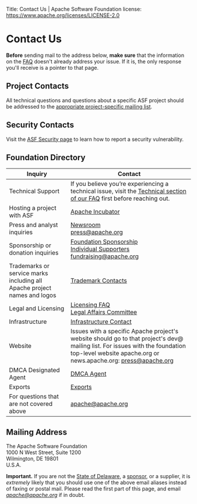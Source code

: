 Title: Contact Us | Apache Software Foundation
license: https://www.apache.org/licenses/LICENSE-2.0

# Contact Us

**Before** sending mail to the address below, **make sure** that  the information on the [FAQ](/foundation/faq) doesn't already address your issue. If it is, the only response you'll receive is a pointer
to that page.

## Project Contacts

All technical questions and questions about a specific ASF project should be addressed to the [appropriate project-specific mailing list](https://projects.apache.org/projects.html). 

## Security Contacts

Visit the [ASF Security page](/security/) to learn how to report a security vulnerability. 

## Foundation Directory


| Inquiry     | Contact |
| ----------- | ----------- |
| Technical Support      | If you believe you’re experiencing a technical issue, visit the [Technical section of our FAQ](/foundation/faq) first before reaching out.|
| Hosting a project with ASF      | [Apache Incubator](https://incubator.apache.org/)        |
| Press and analyst inquiries   | [Newsroom](/press/) <br> press@apache.org         |
| Sponsorship or donation inquiries     | [Foundation Sponsorship](/foundation/sponsorship.html) <br> [Individual Supporters](/foundation/individual-supporters) <br> fundraising@apache.org       |
| Trademarks or service marks including all Apache project names and logos   | [Trademark Contacts](/foundation/marks/contact)      |
| Legal and Licensing     | [Licensing FAQ](/foundation/license-faq.html) <br>  [Legal Affairs Committee](/legal/)      |
| Infrastructure     | [Infrastructure Contact](https://infra.apache.org/contact.html) |
| Website   | Issues with a specific Apache project's website should go to that project's dev@ mailing list. For issues with the foundation top-level website apache.org or news.apache.org: press@apache.org |
| DMCA Designated Agent     | [DMCA Agent](/legal/dmca.html)       |
| Exports     | [Exports](/licenses/exports/)       |
| For questions that are not covered above   | apache@apache.org      |

## Mailing Address

The Apache Software Foundation<br>
1000 N West Street, Suite 1200<br>
Wilmington, DE  19801<br>
U.S.A.<br>

**Important.** If you are not the [State of Delaware](records/),
a [sponsor](/foundation/sponsors), or a supplier, it is *extremely* likely that
you should use one of the above email aliases instead of faxing or postal mail.  Please read
the first part of this page, and email *apache@apache.org*
if in doubt.
